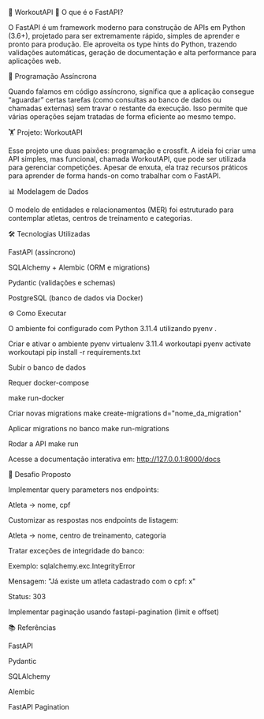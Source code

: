 🚀 WorkoutAPI
🔹 O que é o FastAPI?

O FastAPI é um framework moderno para construção de APIs em Python (3.6+), projetado para ser extremamente rápido, simples de aprender e pronto para produção. Ele aproveita os type hints do Python, trazendo validações automáticas, geração de documentação e alta performance para aplicações web.

🔹 Programação Assíncrona

Quando falamos em código assíncrono, significa que a aplicação consegue “aguardar” certas tarefas (como consultas ao banco de dados ou chamadas externas) sem travar o restante da execução. Isso permite que várias operações sejam tratadas de forma eficiente ao mesmo tempo.

🏋️ Projeto: WorkoutAPI

Esse projeto une duas paixões: programação e crossfit.
A ideia foi criar uma API simples, mas funcional, chamada WorkoutAPI, que pode ser utilizada para gerenciar competições. Apesar de enxuta, ela traz recursos práticos para aprender de forma hands-on como trabalhar com o FastAPI.

📊 Modelagem de Dados

O modelo de entidades e relacionamentos (MER) foi estruturado para contemplar atletas, centros de treinamento e categorias.

🛠️ Tecnologias Utilizadas

FastAPI (assíncrono)

SQLAlchemy + Alembic (ORM e migrations)

Pydantic (validações e schemas)

PostgreSQL (banco de dados via Docker)

⚙️ Como Executar

O ambiente foi configurado com Python 3.11.4 utilizando pyenv
.

Criar e ativar o ambiente
pyenv virtualenv 3.11.4 workoutapi
pyenv activate workoutapi
pip install -r requirements.txt

Subir o banco de dados

Requer docker-compose

make run-docker

Criar novas migrations
make create-migrations d="nome_da_migration"

Aplicar migrations no banco
make run-migrations

Rodar a API
make run


Acesse a documentação interativa em: http://127.0.0.1:8000/docs

🎯 Desafio Proposto

Implementar query parameters nos endpoints:

Atleta → nome, cpf

Customizar as respostas nos endpoints de listagem:

Atleta → nome, centro de treinamento, categoria

Tratar exceções de integridade do banco:

Exemplo: sqlalchemy.exc.IntegrityError

Mensagem: "Já existe um atleta cadastrado com o cpf: x"

Status: 303

Implementar paginação usando fastapi-pagination (limit e offset)

📚 Referências

FastAPI

Pydantic

SQLAlchemy

Alembic

FastAPI Pagination
